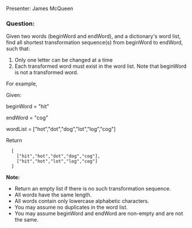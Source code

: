 Presenter: James McQueen

### Question:

Given two words (beginWord and endWord), and a dictionary's word list, find all shortest transformation sequence(s) from beginWord to endWord, such that:

1. Only one letter can be changed at a time
2. Each transformed word must exist in the word list. Note that beginWord is not a transformed word.

For example,

Given:

beginWord = "hit"

endWord = "cog"

wordList = ["hot","dot","dog","lot","log","cog"]

Return
```
  [
    ["hit","hot","dot","dog","cog"],
    ["hit","hot","lot","log","cog"]
  ]
```

**Note:**

* Return an empty list if there is no such transformation sequence.
* All words have the same length.
* All words contain only lowercase alphabetic characters.
* You may assume no duplicates in the word list.
* You may assume beginWord and endWord are non-empty and are not the same.